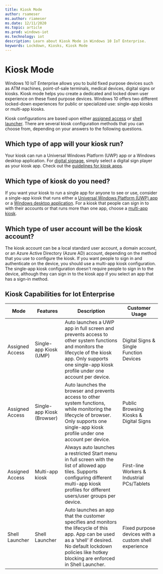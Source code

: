 ```yaml
---
title: Kiosk Mode
author: rsameser
ms.author: riameser
ms.date: 12/11/2020
ms.topic: article
ms.prod: windows-iot
ms.technology: iot
description: Learn about Kiosk Mode in Windows 10 IoT Enterprise.
keywords: Lockdown, Kiosks, Kiosk Mode
---
```


# Kiosk Mode  
Windows 10 IoT Enterprise allows you to build fixed purpose devices such as ATM machines, point-of-sale terminals, medical devices, digital signs or kiosks. Kiosk mode helps you create a dedicated and locked down user experience on these fixed purpose devices. Windows 10 offers two different locked-down experiences for public or specialized use: single-app kiosks or multi-app kiosks.

Kiosk configurations are based upon either [assigned access](https://docs.microsoft.com/windows/configuration/guidelines-for-assigned-access-app) or [shell launcher](./Shell-Launcher.md). There are several kiosk configuration methods that you can choose from, depending on your answers to the following questions.

## Which type of app will your kiosk run?
Your kiosk can run a Universal Windows Platform (UWP) app or a Windows desktop application. For [digital signage](https://docs.microsoft.com/windows/configuration/setup-digital-signage), simply select a digital sign player as your kiosk app. Check out the [guidelines for kiosk apps](https://docs.microsoft.com/windows/configuration/guidelines-for-assigned-access-app).

## Which type of kiosk do you need?
If you want your kiosk to run a single app for anyone to see or use, consider a single-app kiosk that runs either a [Universal Windows Platform (UWP) app](https://docs.microsoft.com/windows/configuration/kiosk-methods#uwp) or a [Windows desktop application](https://docs.microsoft.com/windows/configuration/kiosk-methods#classic). For a kiosk that people can sign in to with their accounts or that runs more than one app, choose a [multi-app kiosk](https://docs.microsoft.com/windows/configuration/kiosk-methods#desktop).

## Which type of user account will be the kiosk account?
The kiosk account can be a local standard user account, a domain account, or an Azure Active Directory (Azure AD) account, depending on the method that you use to configure the kiosk. If you want people to sign in and authenticate on the device, you should use a multi-app kiosk configuration. The single-app kiosk configuration doesn't require people to sign in to the device, although they can sign in to the kiosk app if you select an app that has a sign-in method.

## Kiosk Capabilities for Iot Enterprise
| Mode | Features | Description | Customer Usage  |
|------|----------|------------ |-----------------|
| Assigned Access | Single-app Kiosk (UMP)  | Auto launches a UWP app in full screen and prevents access to other system functions and monitors the lifecycle of the kiosk app. Only supports one single-app kiosk profile under one account per device. | Digital Signs & Single Function Devices
| Assigned Access | Single-app Kiosk (Browser) | Auto launches the browser and prevents access to other system functions, while monitoring the lifecycle of browser. Only supports one single-app kiosk profile under one account per device. | Public Browsing Kiosks & Digital Signs |
| Assigned Access | Multi-app kiosk | Always auto launches a restricted Start menu in full screen with the list of allowed app tiles. Supports configuring different multi-app kiosk profiles for different users/user groups per device. | First-line Workers & Industrial PCs/Tablets |
| Shell Launcher | Shell Launcher | Auto launches an app that the customer specifies and monitors the lifecycle of this app. App can be used as a ‘shell’ if desired. No default lockdown policies like hotkey blocking are enforced in Shell Launcher. | Fixed purpose devices with a custom shell experience |
